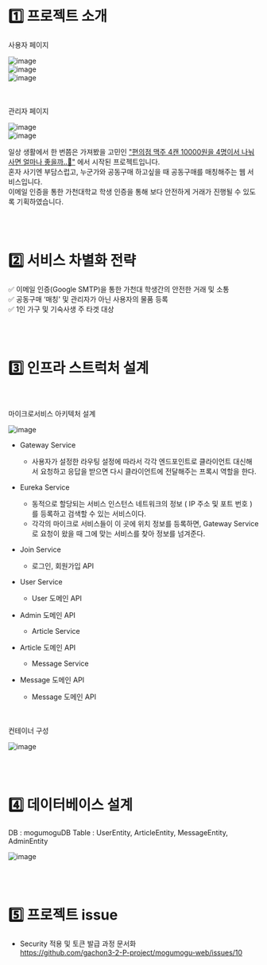 #  1️⃣ 프로젝트 소개

사용자 페이지

![image](https://github.com/gachon3-2-P-project/mogumogu-spring/assets/109260733/f424ee49-df3f-493d-b46e-6f52ca899f42)</br>
![image](https://github.com/gachon3-2-P-project/mogumogu-spring/assets/109260733/f56b70d2-98d2-48ba-bbb5-115a21ff9a2e)</br>
![image](https://github.com/gachon3-2-P-project/mogumogu-spring/assets/109260733/1cf11b07-ff3b-4f87-ae3c-e3067bc17e88)</br>
<br></br>

관리자 페이지

![image](https://github.com/gachon3-2-P-project/mogumogu-spring/assets/109260733/9070fbcd-17f3-4e59-ab71-d0f82eaee2fb)</br>
![image](https://github.com/gachon3-2-P-project/mogumogu-spring/assets/109260733/0c8ad8cf-14e0-4a6f-b8d0-fab72676dbf2)

일상 생활에서 한 번쯤은 가져봤을 고민인 <u> "편의점 맥주 4캔 10000원을 4명이서 나눠 사면 얼마나 좋을까..🤔"</u> 에서 시작된 프로젝트입니다. </br>
혼자 사기엔 부담스럽고, 누군가와 공동구매 하고싶을 때 공동구매를 매칭해주는 웹 서비스입니다.</br>
이메일 인증을 통한 가천대학교 학생 인증을 통해 보다 안전하게 거래가 진행될 수 있도록 기획하였습니다.

<br></br>
#  2️⃣ 서비스 차별화 전략
✅ 이메일 인증(Google SMTP)을 통한 가천대 학생간의 안전한 거래 및 소통  
✅ 공동구매 ‘매칭' 및 관리자가 아닌 사용자의 물품 등록  
✅ 1인 가구 및 기숙사생 주 타겟 대상

<br></br>
#  3️⃣ 인프라 스트럭처 설계

<br></br>
마이크로서비스 아키텍처 설계  

![image](https://github.com/gachon3-2-P-project/mogumogu-spring/assets/109260733/48c96d3e-7ad0-48d0-ad3a-1adfb7aac926)


- Gateway Service
  - 사용자가 설정한 라우팅 설정에 따라서 각각 엔드포인트로 클라이언트 대신해서 요청하고 응답을 받으면 다시 클라이언트에 전달해주는 프록시 역할을 한다.

- Eureka Service
  - 동적으로 할당되는 서비스 인스턴스 네트워크의 정보 ( IP 주소 및 포트 번호 ) 를 등록하고 검색할 수 있는 서비스이다.
  - 각각의 마이크로 서비스들이 이 곳에 위치 정보를 등록하면, Gateway Service로 요청이 왔을 때 그에 맞는 서비스를 찾아 정보를 넘겨준다.


- Join Service
  - 로그인, 회원가입 API
- User Service
  - User 도메인 API
- Admin 도메인 API
  - Article Service
- Article 도메인 API
  - Message Service
- Message 도메인 API
  - Message 도메인 API
 
<br></br>
컨테이너 구성

![image](https://github.com/gachon3-2-P-project/mogumogu-spring/assets/109260733/ae979a79-0261-4747-9ad8-455b11e56fda)


<br></br>
#  4️⃣ 데이터베이스 설계

DB : mogumoguDB
Table : UserEntity, ArticleEntity, MessageEntity, AdminEntity

![image](https://github.com/gachon3-2-P-project/mogumogu-spring/assets/109260733/75cde96d-c97d-4cbf-9c21-fc5c2f76a643)


<br></br>
#  5️⃣ 프로젝트 issue
- Security 적용 및 토큰 발급 과정 문서화</br>
https://github.com/gachon3-2-P-project/mogumogu-web/issues/10

